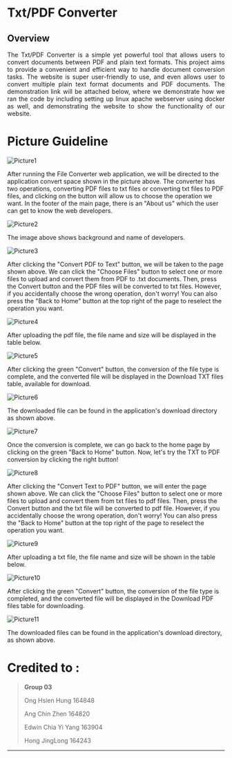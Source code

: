# Txt/PDF Converter

## Overview
<p style="text-align: justify;">
The Txt/PDF Converter is a simple yet powerful tool that allows users to convert documents between PDF and plain text formats. This project aims to provide a convenient and efficient way to handle document conversion tasks. The website is super user-friendly to use, and even allows user to convert multiple plain text format documents and PDF documents. The demonstration link will be attached below, where we demonstrate how we ran the code by including setting up linux apache webserver using docker as well, and demonstrating the website to show the functionality of our website.
</p>

# Picture Guideline

![Picture1](https://github.com/Jinglong1302/CAT201-Assignment1-Group03/assets/116943589/19ce3c7e-cd93-40eb-98a8-65f7640c5162)

After running the File Converter web application, we will be directed to the application convert space shown in the picture above.
The converter has two operations, converting PDF files to txt files or converting txt files to PDF files, and clicking on the button will allow us to choose the operation we want.
In the footer of the main page, there is an "About us" which the user can get to know the web developers.

![Picture2](https://github.com/Jinglong1302/CAT201-Assignment1-Group03/assets/116943589/6b165265-527b-49bd-93dd-be7f9f522e07)

The image above shows background and name of developers.

![Picture3](https://github.com/Jinglong1302/CAT201-Assignment1-Group03/assets/116943589/169931c9-e928-49d5-b288-2519132ca577)

After clicking the "Convert PDF to Text" button, we will be taken to the page shown above.
We can click the "Choose Files" button to select one or more files to upload and convert them from PDF to .txt documents.
Then, press the Convert button and the PDF files will be converted to txt files.
However, if you accidentally choose the wrong operation, don't worry! You can also press the "Back to Home" button at the top right of the page to reselect the operation you want.

![Picture4](https://github.com/Jinglong1302/CAT201-Assignment1-Group03/assets/116943589/cbb0c8ce-06fd-4c8f-8ece-f8b800ea0a15)

After uploading the pdf file, the file name and size will be displayed in the table below.

![Picture5](https://github.com/Jinglong1302/CAT201-Assignment1-Group03/assets/116943589/8a04c932-62ff-41c6-9f39-c1f0b3ec4716)

After clicking the green "Convert" button, the conversion of the file type is complete, and the converted file will be displayed in the Download TXT files table, available for download.

![Picture6](https://github.com/Jinglong1302/CAT201-Assignment1-Group03/assets/116943589/5ad24f93-4745-4a3d-a455-4d181255e19f)

The downloaded file can be found in the application's download directory as shown above.

![Picture7](https://github.com/Jinglong1302/CAT201-Assignment1-Group03/assets/116943589/0d0577e7-372b-4fc2-9b35-5eeff33e6f04)

Once the conversion is complete, we can go back to the home page by clicking on the green "Back to Home" button.
Now, let's try the TXT to PDF conversion by clicking the right button!

![Picture8](https://github.com/Jinglong1302/CAT201-Assignment1-Group03/assets/116943589/ab63dfc5-04bd-482d-b3c6-af50360fb509)

After clicking the "Convert Text to PDF" button, we will enter the page shown above.
We can click the "Choose Files" button to select one or more files to upload and convert them from txt files to pdf files.
Then, press the Convert button and the txt file will be converted to pdf file.
However, if you accidentally choose the wrong operation, don't worry! You can also press the "Back to Home" button at the top right of the page to reselect the operation you want.

![Picture9](https://github.com/Jinglong1302/CAT201-Assignment1-Group03/assets/116943589/84645862-3e80-4cd6-9ec0-8ce8bf92ab76)

After uploading a txt file, the file name and size will be shown in the table below.

![Picture10](https://github.com/Jinglong1302/CAT201-Assignment1-Group03/assets/116943589/1b2db007-c2aa-4e89-b4a6-c44af818cd79)

After clicking the green "Convert" button, the conversion of the file type is completed, and the converted file will be displayed in the Download PDF files table for downloading.

![Picture11](https://github.com/Jinglong1302/CAT201-Assignment1-Group03/assets/116943589/a2b7b323-4d62-4b70-8722-2c4b6550738c)

The downloaded files can be found in the application's download directory, as shown above.

# Credited to :
> **Group 03**
> 
> Ong Hsien Hung 164848
>
> Ang Chin Zhen 164820
>
> Edwin Chia Yi Yang 163904
> 
> Hong JingLong 164243
---
